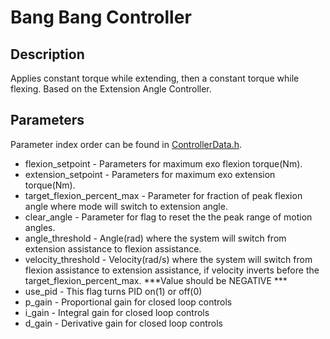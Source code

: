 # Bang Bang Controller

## Description
Applies constant torque while extending, then a constant torque while flexing.
Based on the Extension Angle Controller.

## Parameters
Parameter index order can be found in [ControllerData.h](https://github.com/naubiomech/ExoCode/blob/nano_teensy_board/ExoCode/src/ControllerData.h).
- flexion_setpoint - Parameters for maximum exo flexion torque(Nm).
- extension_setpoint - Parameters for maximum exo extension torque(Nm).
- target_flexion_percent_max - Parameter for fraction of peak flexion angle where mode will switch to extension angle.
- clear_angle - Parameter for flag to reset the the peak range of motion angles.
- angle_threshold - Angle(rad) where the system will switch from extension assistance to flexion assistance. 
- velocity_threshold - Velocity(rad/s) where the system will switch from flexion assistance to extension assistance, if velocity inverts before the target_flexion_percent_max.  ***Value should be NEGATIVE ***
- use_pid - This flag turns PID on(1) or off(0)
- p_gain - Proportional gain for closed loop controls
- i_gain - Integral gain for closed loop controls
- d_gain - Derivative gain for closed loop controls